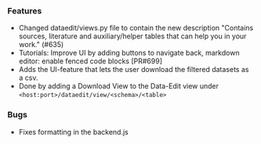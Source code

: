 <!--
SPDX-FileCopyrightText: 2025 Christian Winger <https://github.com/wingechr> © Öko-Institut e.V.
SPDX-FileCopyrightText: 2025 Martin Glauer <https://github.com/MGlauer> © Otto-von-Guericke-Universität Magdeburg

SPDX-License-Identifier: CC0-1.0
-->

### Features

- Changed dataedit/views.py file to contain the new description "Contains sources, literature and auxiliary/helper tables that can help you in your work." (#635)
- Tutorials: Improve UI by adding buttons to navigate back, markdown editor: enable fenced code blocks [PR#699]
- Adds the UI-feature that lets the user download the filtered datasets as a csv.
- Done by adding a Download View to the Data-Edit view under `<host:port>/dataedit/view/<schema>/<table>`

### Bugs

- Fixes formatting in the backend.js
